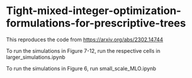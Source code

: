 # Tight-mixed-integer-optimization-formulations-for-prescriptive-trees

This reproduces the code from https://arxiv.org/abs/2302.14744 

To run the simulations in Figure 7-12, run the respective cells in larger_simulations.ipynb

To run the simulations in Figure 6, run small_scale_MLO.ipynb
